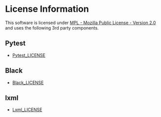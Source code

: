 # License Information

This software is licensed under [MPL - Mozilla Public License - Version
2.0](https://mozilla.org/MPL/2.0/) and uses the following 3rd party components.


## Pytest

- [Pytest_LICENSE](./3rd_party_terms_and_licenses/Pytest_LICENSE)

## Black

- [Black_LICENSE](./3rd_party_terms_and_licenses/Black_LICENSE)

## lxml

- [Lxml_LICENSE](./3rd_party_terms_and_licenses/Lxml_LICENSE)
